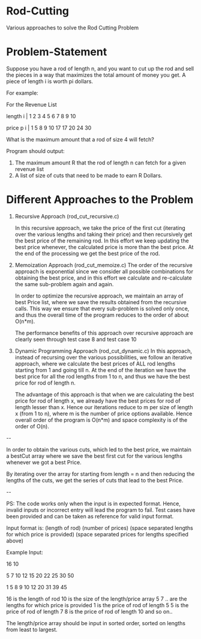 # Rod-Cutting
Various approaches to solve the Rod Cutting Problem

# Problem-Statement
Suppose you have a rod of length n, and you want to cut up the rod and sell the pieces in
a way that maximizes the total amount of money you get. A piece of length i is worth pi
dollars.

For example:

For the Revenue List


length  i | 1   2   3   4   5   6   7   8   9   10

price p i | 1   5   8   9  10  17  17  20  24   30

What is the maximum amount that a rod of size 4 will fetch?

Program should output:
1. The maximum amount R that the rod of length n can fetch for a given revenue list
2. A list of size of cuts that need to be made to earn R Dollars.

# Different Approaches to the Problem

1. Recursive Approach (rod_cut_recursive.c)

    In this recursive approach, we take the price of the first cut (iterating over the various lengths and taking their price)
    and then recursively get the best price of the remaining rod. In this effort we keep updating the best price whenever, the
    calculated price is more than the best price. At the end of the processing we get the best price of the rod.

2. Memoization Approach (rod_cut_memoize.c)
    The order of the recursive approach is exponential since we consider all possible combinations for obtaining the best price,
    and in this effort we calculate and re-calculate the same sub-problem again and again.

    In order to optimize the recursive approach, we maintain an array of best Price list, where we save the results obtained from
    the recursive calls. This way we ensure that every sub-problem is solved only once, and thus the overall time of the program 
    reduces to the order of about O(n*m).
    
    The performance benefits of this approach over recursive approach are clearly seen through test case 8 and test case 10

3. Dynamic Programming Approach (rod_cut_dynamic.c)
    In this approach, instead of recursing over the various possibilities, we follow an iterative approach, where we calculate
    the best prices of ALL rod lengths starting from 1 and going till n. At the end of the iteration we have the best price
    for all the rod lengths from 1 to n, and thus we have the best price for rod of length n.

    The advantage of this approach is that when we are calculating the best price for rod of length x, we already have the best prices
    for rod of length lesser than x. Hence our iterations reduce to m per size of length x (from 1 to n), where m is the number of price
    options available.
    Hence overall order of the program is O(n*m) and space complexity is of the order of O(n).

--

In order to obtain the various cuts, which led to the best price, we maintain a bestCut array where we save the best first cut for
the various lengths whenever we got a best Price.

By iterating over the array for starting from length = n and then reducing the lengths of the cuts, we get the series of cuts that 
lead to the best Price.

--

PS: The code works only when the input is in expected format. Hence, invalid inputs or incorrect entry will lead the program to fail.
Test cases have been provided and can be taken as reference for valid input format.

Input format is:
(length of rod) (number of prices)
(space separated lengths for which price is provided)
(space separated prices for lengths specified above)

Example Input:

16 10

5 7 10 12 15 20 22 25 30 50

1 5 8 9 10 12 20 31 39 45

16 is the length of rod
10 is the size of the length/price array
5 7 .. are the lengths for which price is provided
1 is the price of rod of length 5
5 is the price of rod of length 7
8 is the price of rod of length 10
and so on..

The length/price array should be input in sorted order, sorted on lengths from least to largest.
